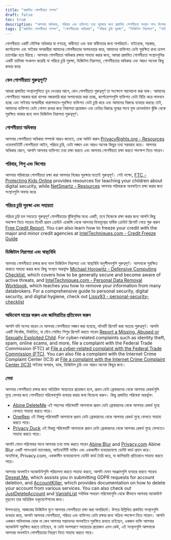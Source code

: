 ```yaml
---
title: "প্রস্তাবিত গোপনীয়তা সম্পদ"
draft: false
toc: true
description: "আপনার অধিকার, পরিবার এবং ব্যক্তিগত তথ্য সুরক্ষার জন্য প্রস্তাবিত গোপনীয়তা সংস্থান পান৷ বিশেষজ্ঞদের কাছ থেকে গোপনীয়তা অধিকার, পরিচয় চুরি সুরক্ষা এবং ডিজিটাল নিরাপত্তা সম্পর্কে জানুন। প্রস্তাবিত গোপনীয়তা পরিষেবা, মাস্কিং তথ্য এবং অ্যাকাউন্ট পরিচালনার সরঞ্জামগুলিতে আমাদের গাইড অনুসরণ করে সাইবার অপরাধীদের এবং গণ নজরদারি থেকে সুরক্ষিত থাকুন৷ আপনার ব্যক্তিগত ডেটা নিয়ন্ত্রণ করুন এবং SimeonOnSecurity-এর প্রস্তাবিত গোপনীয়তা সংস্থানগুলির সাথে এটিকে সুরক্ষিত করুন৷"
tags: ["প্রস্তাবিত গোপনীয়তা সম্পদ", "গোপনীয়তার অধিকার", "পরিচয় চুরি সুরক্ষা", "ডিজিটাল নিরাপত্তা", "সাইবার অপরাধী", "ভর নজরদারি", "ব্যক্তিগত তথ্য", "সিমেনঅনসিকিউরিটি", "পরিবার", "শিশুদের", "কিশোরেরা", "ডিজিটাল নিরাপত্তা স্বাস্থ্যবিধি", "ক্রেডিট রিপোর্ট", "ক্রেডিট ফ্রিজ", "প্রতিরক্ষামূলক কম্পিউটিং চেকলিস্ট", "ব্যক্তিগত তথ্য অপসারণ", "অভিযোগ দায়ের করুন", "রিপোর্ট জালিয়াতি", "গোপনীয়তা সেবা", "তথ্য মাস্কিং", "হিসাব ব্যবস্থাপনা", "জিডিপিআর অনুরোধ", "অ্যাকাউন্ট মুছে ফেলা"]
---
```


গোপনীয়তা একটি মৌলিক অধিকার যা গণতন্ত্র, স্বাধীনতা এবং বাক স্বাধীনতার জন্য অপরিহার্য। যাইহোক, সরকার, কর্পোরেশন এবং সাইবার অপরাধীরা আমাদের গোপনীয়তার অপব্যবহার করে, আমাদের ব্যক্তিগত ডেটা সুরক্ষিত রাখা ক্রমশ চ্যালেঞ্জিং হয়ে উঠছে। আপনার গোপনীয়তা অধিকার রক্ষায় সাহায্য করার জন্য, আমরা প্রস্তাবিত গোপনীয়তা সংস্থানগুলির একটি তালিকা সংকলন করেছি যা পরিচয় চুরি সুরক্ষা, ডিজিটাল নিরাপত্তা, গোপনীয়তার অধিকার এবং আরও অনেক কিছু কভার করে৷

### কেন গোপনীয়তা গুরুত্বপূর্ণ?

আমরা প্রস্তাবিত সংস্থানগুলিতে ডুব দেওয়ার আগে, কেন গোপনীয়তা গুরুত্বপূর্ণ তা সংক্ষেপে আলোচনা করা যাক। আমাদের গোপনীয়তা সরকার দ্বারা ব্যাপক নজরদারি দ্বারা অপব্যবহার করা হচ্ছে, কর্পোরেশনগুলি ব্যক্তিগত ডেটা বিক্রি করে লাভবান হচ্ছে এবং সাইবার অপরাধীরা খারাপভাবে-সুরক্ষিত ব্যক্তিগত ডেটা চুরি করে এবং আমাদের বিরুদ্ধে ব্যবহার করছে৷ তাই, আমাদের ব্যক্তিগত ডেটা গোপন রাখার জন্য নিরাপত্তা প্রয়োজন এবং ডেটার বিরুদ্ধে যুদ্ধের সাথে যুক্ত ক্রমবর্ধমান ঝুঁকি থেকে সুরক্ষিত থাকার জন্য ভাল ডিজিটাল নিরাপত্তা গুরুত্বপূর্ণ।

### গোপনীয়তা অধিকার

আপনার গোপনীয়তা অধিকার সম্পর্কে আরও জানতে, চেক আউট করুন [PrivacyRights.org - Resources](https://privacyrights.org/resources) ওয়েবসাইটটি গোপনীয়তা আইন, পরিচয় চুরি, ডেটা লঙ্ঘন এবং আরও অনেক কিছুর তথ্য সরবরাহ করে। আপনার অধিকার জেনে, আপনি আপনার ব্যক্তিগত তথ্য রক্ষা করতে এবং আপনার গোপনীয়তা রক্ষা করতে পদক্ষেপ নিতে পারেন।

### পরিবার, শিশু এবং কিশোর

আপনার পরিবারের গোপনীয়তা রক্ষা করা আপনার নিজের সুরক্ষার মতোই গুরুত্বপূর্ণ। সেই লক্ষ্যে, [FTC - Protecting Kids Online](https://www.consumer.ftc.gov/topics/protecting-kids-online) provides resources for teaching your children about digital security, while [NetSmartz - Resources](https://www.missingkids.org/netsmartz/resources) আপনার পরিবারকে অনলাইনে রক্ষা করার জন্য সংস্থানগুলি অফার করে৷

### পরিচয় চুরি সুরক্ষা এবং সহায়তা

পরিচয় চুরি হল সবচেয়ে গুরুত্বপূর্ণ গোপনীয়তার ঝুঁকিগুলির মধ্যে একটি, তবে নিজেকে রক্ষা করার জন্য আপনি কিছু পদক্ষেপ নিতে পারেন৷ তিনটি প্রধান ক্রেডিট এজেন্সি থেকে আপনার বিনামূল্যের বার্ষিক ক্রেডিট রিপোর্ট পেয়ে শুরু করুন [Free Credit Report](https://www.annualcreditreport.com/index.action). You can also learn how to freeze your credit with the major and minor credit agencies at [IntelTechniques.com - Credit Freeze Guide](https://inteltechniques.com/data/workbook.pdf)

### ডিজিটাল নিরাপত্তা এবং স্বাস্থ্যবিধি

আপনার গোপনীয়তা রক্ষার জন্য ভাল ডিজিটাল নিরাপত্তা এবং স্বাস্থ্যবিধি অনুশীলনগুলি গুরুত্বপূর্ণ। আপনাকে সুরক্ষিত থাকতে সাহায্য করার জন্য কিছু সংস্থান অন্তর্ভুক্ত [Michael Horowitz - Defensive Computing Checklist](https://defensivecomputingchecklist.com/), which covers how to be generally secure and become aware of active threats, and [IntelTechniques.com - Personal Data Removal Workbook](https://inteltechniques.com/data/workbook.pdf), which teaches you how to remove your information from many databrokers. For a comprehensive guide to personal security, digital security, and digital hygiene, check out [Lissy93 - personal-security-checklist](https://github.com/Lissy93/personal-security-checklist)

### অভিযোগ দায়ের করুন এবং জালিয়াতির প্রতিবেদন করুন

আপনি যদি সন্দেহ করেন যে আপনার গোপনীয়তা লঙ্ঘন করা হয়েছে, ঘটনাটি রিপোর্ট করা অত্যন্ত গুরুত্বপূর্ণ। আপনি একটি নিখোঁজ, নির্যাতিত, বা যৌন শোষিত শিশুর রিপোর্ট করতে পারেন [Report a Missing, Abused or Sexually Exploited Child](http://www.missingkids.com/Report). For cyber-related complaints such as identity theft, spam, online scams, and more, file a complaint with the Federal Trade Commission (FTC) at [File a cyber-related complaint with the Federal Trade Commission (FTC)](https://www.ftccomplaintassistant.gov/#&panel1-1). You can also file a complaint with the Internet Crime Complaint Center (IC3) at [File a complaint with the Internet Crime Complaint Center (IC3)](https://complaint.ic3.gov/default.aspx?) সাইবার অপরাধ, হ্যাক, ডিজিটাল চুরি এবং আরও অনেক কিছুর জন্য।

### সেবা

আপনার গোপনীয়তা রক্ষার জন্য অতিরিক্ত সাহায্যের প্রয়োজন হলে, প্রধান ডেটা ব্রোকারদের থেকে আপনার রেকর্ডগুলি মুছে ফেলার জন্য গোপনীয়তা পরিষেবাগুলি ব্যবহার করার কথা বিবেচনা করুন। কিছু প্রস্তাবিত পরিষেবা অন্তর্ভুক্ত:

- [Abine DeleteMe](https://joindeleteme.com/refer?coupon=RFR-40867-7DWHR4) এই পছন্দের পরিষেবাটি আপনাকে প্রধান ডেটা ব্রোকারদের থেকে আপনার রেকর্ড মুছে ফেলতে সাহায্য করতে পারে।
- [OneRep](https://onerep.com) এই বিকল্প পরিষেবাটি আপনাকে প্রধান ডেটা ব্রোকারদের থেকে আপনার রেকর্ড মুছে ফেলতে সাহায্য করতে পারে।
- [Privacy Duck](https://www.privacyduck.com/) এই বিকল্প পরিষেবাটি আপনাকে প্রধান ডেটা ব্রোকারদের থেকে আপনার রেকর্ড মুছে ফেলতেও সাহায্য করতে পারে।

আপনি যেমন পরিষেবার সাথে আপনার তথ্য মাস্ক করতে পারেন [Abine Blur](https://dnt.abine.com/#/ref_register/pC8ZbvQtt) and [Privacy.com](https://privacy.com/join/SU86Y) Abine Blur একটি পাসওয়ার্ড ম্যানেজার, আইডেন্টিটি মাস্কিং এবং এককালীন ব্যবহারযোগ্য ডেবিট কার্ড প্রদান করে। অন্যদিকে, Privacy.com, এককালীন ব্যবহারযোগ্য ডেবিট কার্ড তৈরি করে, যা জালিয়াতি প্রতিরোধে সাহায্য করতে পারে।

আপনার অনলাইন অ্যাকাউন্টগুলি পরিচালনা করতে সাহায্য করতে, আপনি যেমন সরঞ্জামগুলি ব্যবহার করতে পারেন৷ [Deseat.Me](https://app.deseat.me), which assists you in submitting GDPR requests for account deletion, and [AccountKiller](https://www.accountkiller.com/en), which provides documentation on how to delete your account from various services. You can also check out [JustDeleteAccount](https://www.justdeleteaccount.com/) and [VanishList](https://vanishlist.ml/) সর্বাধিক সাধারণ পরিষেবাগুলি থেকে কীভাবে আপনার অ্যাকাউন্ট মুছবেন তার অতিরিক্ত ডকুমেন্টেশনের জন্য।

উপসংহারে, আজকের ডিজিটাল যুগে আপনার গোপনীয়তা রক্ষা করা অপরিহার্য। উপরে উল্লিখিত প্রস্তাবিত সংস্থানগুলি ব্যবহার করে, আপনি আপনার গোপনীয়তা, পরিচয় এবং ব্যক্তিগত ডেটা রক্ষার জন্য সক্রিয় পদক্ষেপ নিতে পারেন। আপনি একজন অভিভাবক হোক না কেন আপনার সন্তানদের অনলাইনে সুরক্ষিত রাখতে চাইছেন, একজন ব্যক্তি আপনার অ্যাকাউন্ট সুরক্ষিত করতে চাইছেন, বা ডেটা অপসারণে সহায়তার প্রয়োজন এমন কেউ, এই সংস্থানগুলি আপনাকে আপনার অনলাইন গোপনীয়তার নিয়ন্ত্রণ নিতে সাহায্য করতে পারে।

